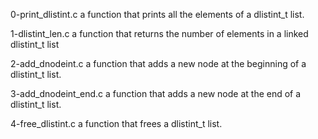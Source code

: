 0-print_dlistint.c a function that prints all the elements of a dlistint_t list.

1-dlistint_len.c a function that returns the number of elements in a linked dlistint_t list

2-add_dnodeint.c a function that adds a new node at the beginning of a dlistint_t list.

3-add_dnodeint_end.c a function that adds a new node at the end of a dlistint_t list.

4-free_dlistint.c a function that frees a dlistint_t list.



